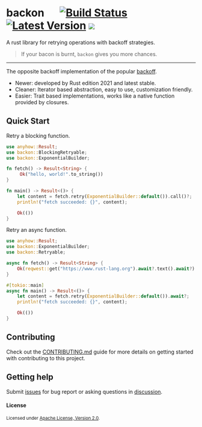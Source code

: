 # backon &emsp; [![Build Status]][actions] [![Latest Version]][crates.io] [![](https://img.shields.io/discord/1111711408875393035?logo=discord&label=discord)](https://discord.gg/8ARnvtJePD)

[Build Status]: https://img.shields.io/github/actions/workflow/status/Xuanwo/backon/ci.yml?branch=main
[actions]: https://github.com/Xuanwo/backon/actions?query=branch%3Amain
[Latest Version]: https://img.shields.io/crates/v/backon.svg
[crates.io]: https://crates.io/crates/backon

A rust library for retrying operations with backoff strategies.

> If your bacon is burnt, `backon` gives you more chances.

---

The opposite backoff implementation of the popular [backoff](https://docs.rs/backoff).

- Newer: developed by Rust edition 2021 and latest stable.
- Cleaner: Iterator based abstraction, easy to use, customization friendly.
- Easier: Trait based implementations, works like a native function provided by closures.

## Quick Start

Retry a blocking function.

```rust
use anyhow::Result;
use backon::BlockingRetryable;
use backon::ExponentialBuilder;

fn fetch() -> Result<String> {
     Ok("hello, world!".to_string())
}

fn main() -> Result<()> {
    let content = fetch.retry(ExponentialBuilder::default()).call()?;
    println!("fetch succeeded: {}", content);

    Ok(())
}
```

Retry an async function.

```rust
use anyhow::Result;
use backon::ExponentialBuilder;
use backon::Retryable;

async fn fetch() -> Result<String> {
    Ok(reqwest::get("https://www.rust-lang.org").await?.text().await?)
}

#[tokio::main]
async fn main() -> Result<()> {
    let content = fetch.retry(ExponentialBuilder::default()).await?;
    println!("fetch succeeded: {}", content);

    Ok(())
}
```

## Contributing

Check out the [CONTRIBUTING.md](./CONTRIBUTING.md) guide for more details on getting started with contributing to this
project.

## Getting help

Submit [issues](https://github.com/Xuanwo/backon/issues/new/choose) for bug report or asking questions
in [discussion](https://github.com/Xuanwo/backon/discussions/new?category=q-a).

#### License

<sup>
Licensed under <a href="./LICENSE">Apache License, Version 2.0</a>.
</sup>
